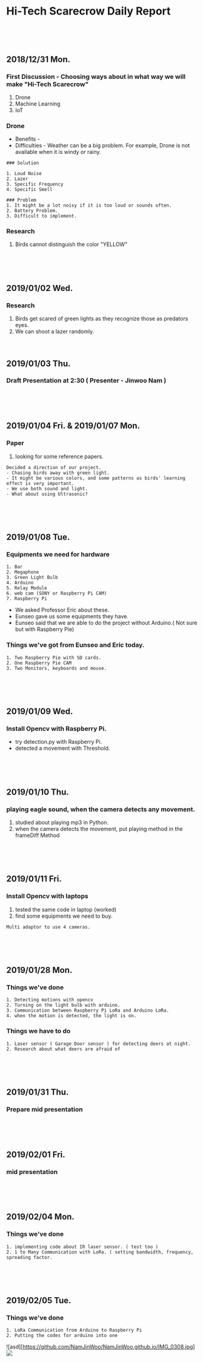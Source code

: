 # Hi-Tech Scarecrow Daily Report <br/><br/><br/>

## 2018/12/31 Mon.

### First Discussion - Choosing ways about in what way we will make "Hi-Tech Scarecrow"
1. Drone
2. Machine Learning
3. IoT

### Drone
- Benefits - 
- Difficulties - Weather can be a big problem. For example, Drone is not available when it is windy or rainy.

```
### Solution

1. Loud Noise
2. Lazer
3. Specific Frequency
4. Specific Smell

### Problem
1. It might be a lot noisy if it is too loud or sounds often.
2. Battery Problem.
3. Difficult to implement.
```
  
  
### Research
  1. Birds cannot distinguish the color "YELLOW"

<br/><br/><br/>
## 2019/01/02 Wed.

### Research
  1. Birds get scared of green lights as they recognize those as predators eyes.
  2. We can shoot a lazer randomly.
<br/><br/><br/>
## 2019/01/03 Thu.

### Draft Presentation at 2:30 ( Presenter - Jinwoo Nam )
<br/><br/><br/>
## 2019/01/04 Fri. & 2019/01/07 Mon.

### Paper
1. looking for some reference papers.

```
Decided a direction of our project. 
- Chasing birds away with green light.
- It might be various colors, and some patterns as birds' learning effect is very important.
- We use both sound and light.
- What about using Ultrasonic?
```
<br/><br/><br/>
## 2019/01/08 Tue.  

### Equipments we need for hardware
```
1. Bar
2. Megaphone
3. Green Light Bulb
4. Arduino
5. Relay Module
6. web cam (SONY or Raspberry Pi CAM)
7. Raspberry Pi
```
- We asked Professor Eric about these.
- Eunseo gave us some equipments they have.
- Eunseo said that we are able to do the project without Arduino.( Not sure but with Raspberry Pie)

### Things we've got from Eunseo and Eric today.
```
1. Two Raspberry Pie with SD cards.
2. One Raspberry Pie CAM
3. Two Monitors, keyboards and mouse.
```

<br/><br/><br/>
## 2019/01/09 Wed.  

### Install Opencv with Raspberry Pi.
- try detection.py with Raspberry Pi.
- detected a movement with Threshold.

<br/><br/><br/>
## 2019/01/10 Thu.

### playing eagle sound, when the camera detects any movement.
1. studied about playing mp3 in Python.
2. when the camera detects the movement, put playing method in the frameDiff Method

<br/><br/><br/>
## 2019/01/11 Fri.

### Install Opencv with laptops
1. tested the same code in laptop (worked)
2. find some equipments we need to buy.

```
Multi adaptor to use 4 cameras.
```

<br/><br/><br/>
## 2019/01/28 Mon.

### Things we've done
```
1. Detecting motions with opencv
2. Turning on the light bulb with arduino.
3. Communication between Raspberry Pi LoRa and Arduino LoRa.
4. when the motion is detected, the light is on.
```

### Things we have to do
```
1. Laser sensor ( Garage Door sensor ) for detecting deers at night.
2. Research about what deers are afraid of
```
<br/><br/><br/>
## 2019/01/31 Thu.

### Prepare mid presentation

<br/><br/><br/>
## 2019/02/01 Fri.

### mid presentation

<br/><br/><br/>
## 2019/02/04 Mon.

### Things we've done
```
1. implementing code about IR laser sensor. ( test too )
2. 1 to Many Communication with LoRa. ( setting bandwidth, frequency, spreading factor.
```
<br/><br/><br/>
## 2019/02/05 Tue.

### Things we've done
```
1. LoRa Communication from Arduino to Raspberry Pi
2. Putting the codes for arduino into one
```

![asd][https://github.com/NamJinWoo/NamJinWoo.github.io/IMG_0308.jpg]
<img src="https://github.com/NamJinWoo/NamJinWoo.github.io/IMG_0308.jpg">
